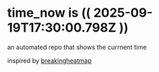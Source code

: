 # time_now is (( 2025-09-19T17:30:00.798Z ))

an automated repo that shows the currnent time

inspired by [breakingheatmap](https://github.com/breakingheatmap/breakingheatmap)